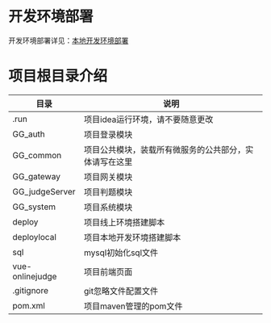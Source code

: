# 开发环境部署

开发环境部署详见：[本地开发环境部署](https://github.com/mc23101/GG_Judge_Wiki/wiki/%E6%9C%AC%E5%9C%B0%E5%BC%80%E5%8F%91%E7%8E%AF%E5%A2%83%E9%83%A8%E7%BD%B2)

# 项目根目录介绍

| 目录            | 说明                                                   |
| --------------- | ------------------------------------------------------ |
| .run            | 项目idea运行环境，请不要随意更改                       |
| GG_auth         | 项目登录模块                                           |
| GG_common       | 项目公共模块，装载所有微服务的公共部分，实体请写在这里 |
| GG_gateway      | 项目网关模块                                           |
| GG_judgeServer  | 项目判题模块                                           |
| GG_system       | 项目系统模块                                           |
| deploy          | 项目线上环境搭建脚本                                   |
| deploylocal     | 项目本地开发环境搭建脚本                               |
| sql             | mysql初始化sql文件                                     |
| vue-onlinejudge | 项目前端页面                                           |
| .gitignore      | git忽略文件配置文件                                    |
| pom.xml         | 项目maven管理的pom文件                                 |







